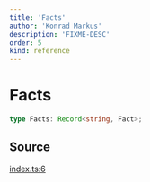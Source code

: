 ```yaml
---
title: 'Facts'
author: 'Konrad Markus'
description: 'FIXME-DESC'
order: 5
kind: reference
---
```


# Facts

```ts
type Facts: Record<string, Fact>;
```

## Source

[index.ts:6](https://github.com/konkerdotdev/tiny-rules-fp/blob/fcc48fe23550c06b9079db840fa9b2e3d8cffc09/src/index.ts#L6)
